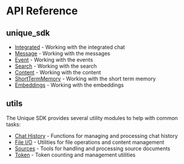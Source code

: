 # API Reference

## unique_sdk

- [Integrated](api/integrated.md) - Working with the integrated chat
- [Message](api/message.md) - Working with the messages
- [Event](api/event.md) - Working with the events
- [Search](api/search.md) - Working with the search
- [Content](api/content.md) - Working with the content
- [ShortTermMemory](api/short_term_memory.md) - Working with the short term memory
- [Embeddings](api/embeddings.md) - Working with the embeddings

## utils

The Unique SDK provides several utility modules to help with common tasks:

- [Chat History](utils/chat_history.md) - Functions for managing and processing chat history
- [File I/O](utils/file_io.md) - Utilities for file operations and content management
- [Sources](utils/sources.md) - Tools for handling and processing source documents
- [Token](utils/token.md) - Token counting and management utilities

